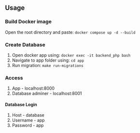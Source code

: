 ## Usage

### Build Docker image
Open the root directory and paste: ```docker compose up -d --build```

### Create Database
1. Open docker app using: ```docker exec -it backend_php bash```
2. Navigate to app folder using: ```cd app```
3. Run migration: ```make run-migrations```

### Access
1. App - localhost:8000
2. Database adminer - localhost:8001

#### Database Login
1. Host - database
2. Username - app
3. Password - app